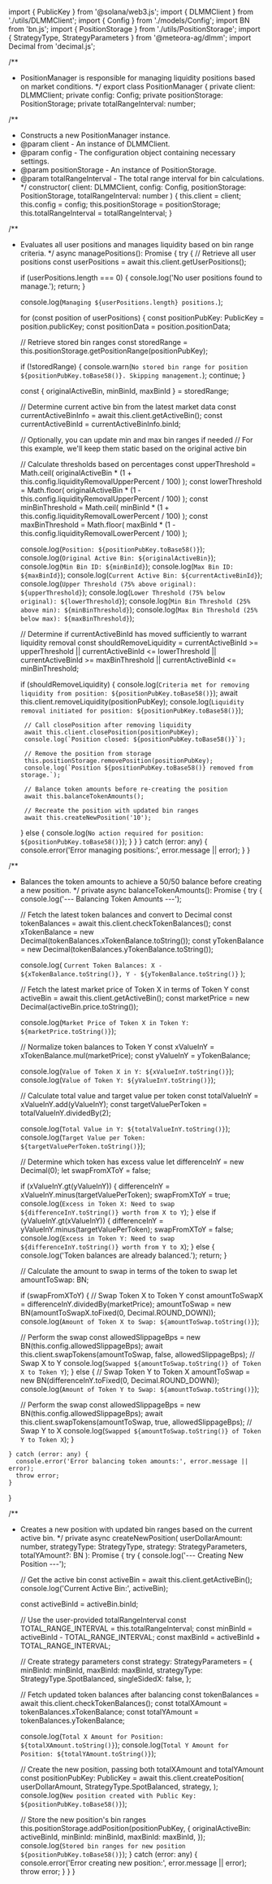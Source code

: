 import { PublicKey } from '@solana/web3.js';
import { DLMMClient } from './utils/DLMMClient';
import { Config } from './models/Config';
import BN from 'bn.js';
import { PositionStorage } from './utils/PositionStorage';
import { StrategyType, StrategyParameters } from '@meteora-ag/dlmm';
import Decimal from 'decimal.js';

/**
 * PositionManager is responsible for managing liquidity positions based on market conditions.
 */
export class PositionManager {
  private client: DLMMClient;
  private config: Config;
  private positionStorage: PositionStorage;
  private totalRangeInterval: number;

  /**
   * Constructs a new PositionManager instance.
   * @param client - An instance of DLMMClient.
   * @param config - The configuration object containing necessary settings.
   * @param positionStorage - An instance of PositionStorage.
   * @param totalRangeInterval - The total range interval for bin calculations.
   */
  constructor(
    client: DLMMClient,
    config: Config,
    positionStorage: PositionStorage,
    totalRangeInterval: number
  ) {
    this.client = client;
    this.config = config;
    this.positionStorage = positionStorage;
    this.totalRangeInterval = totalRangeInterval;
  }

  /**
   * Evaluates all user positions and manages liquidity based on bin range criteria.
   */
  async managePositions(): Promise<void> {
    try {
      // Retrieve all user positions
      const userPositions = await this.client.getUserPositions();

      if (userPositions.length === 0) {
        console.log('No user positions found to manage.');
        return;
      }

      console.log(`Managing ${userPositions.length} positions.`);

      for (const position of userPositions) {
        const positionPubKey: PublicKey = position.publicKey;
        const positionData = position.positionData;

        // Retrieve stored bin ranges
        const storedRange = this.positionStorage.getPositionRange(positionPubKey);

        if (!storedRange) {
          console.warn(`No stored bin range for position ${positionPubKey.toBase58()}. Skipping management.`);
          continue;
        }

        const { originalActiveBin, minBinId, maxBinId } = storedRange;

        // Determine current active bin from the latest market data
        const currentActiveBinInfo = await this.client.getActiveBin();
        const currentActiveBinId = currentActiveBinInfo.binId;

        // Optionally, you can update min and max bin ranges if needed
        // For this example, we'll keep them static based on the original active bin

        // Calculate thresholds based on percentages
        const upperThreshold = Math.ceil(
          originalActiveBin * (1 + this.config.liquidityRemovalUpperPercent / 100)
        );
        const lowerThreshold = Math.floor(
          originalActiveBin * (1 - this.config.liquidityRemovalUpperPercent / 100)
        );
        const minBinThreshold = Math.ceil(
          minBinId * (1 + this.config.liquidityRemovalLowerPercent / 100)
        );
        const maxBinThreshold = Math.floor(
          maxBinId * (1 - this.config.liquidityRemovalLowerPercent / 100)
        );

        console.log(`Position: ${positionPubKey.toBase58()}`);
        console.log(`Original Active Bin: ${originalActiveBin}`);
        console.log(`Min Bin ID: ${minBinId}`);
        console.log(`Max Bin ID: ${maxBinId}`);
        console.log(`Current Active Bin: ${currentActiveBinId}`);
        console.log(`Upper Threshold (75% above original): ${upperThreshold}`);
        console.log(`Lower Threshold (75% below original): ${lowerThreshold}`);
        console.log(`Min Bin Threshold (25% above min): ${minBinThreshold}`);
        console.log(`Max Bin Threshold (25% below max): ${maxBinThreshold}`);

        // Determine if currentActiveBinId has moved sufficiently to warrant liquidity removal
        const shouldRemoveLiquidity =
          currentActiveBinId >= upperThreshold ||
          currentActiveBinId <= lowerThreshold ||
          currentActiveBinId >= maxBinThreshold ||
          currentActiveBinId <= minBinThreshold;

        if (shouldRemoveLiquidity) {
          console.log(`Criteria met for removing liquidity from position: ${positionPubKey.toBase58()}`);
          await this.client.removeLiquidity(positionPubKey);
          console.log(`Liquidity removal initiated for position: ${positionPubKey.toBase58()}`);

          // Call closePosition after removing liquidity
          await this.client.closePosition(positionPubKey);
          console.log(`Position closed: ${positionPubKey.toBase58()}`);

          // Remove the position from storage
          this.positionStorage.removePosition(positionPubKey);
          console.log(`Position ${positionPubKey.toBase58()} removed from storage.`);

          // Balance token amounts before re-creating the position
          await this.balanceTokenAmounts();

          // Recreate the position with updated bin ranges
          await this.createNewPosition('10');
        } else {
          console.log(`No action required for position: ${positionPubKey.toBase58()}`);
        }
      }
    } catch (error: any) {
      console.error('Error managing positions:', error.message || error);
    }
  }

  /**
   * Balances the token amounts to achieve a 50/50 balance before creating a new position.
   */
  private async balanceTokenAmounts(): Promise<void> {
    try {
      console.log('--- Balancing Token Amounts ---');

      // Fetch the latest token balances and convert to Decimal
      const tokenBalances = await this.client.checkTokenBalances();
      const xTokenBalance = new Decimal(tokenBalances.xTokenBalance.toString());
      const yTokenBalance = new Decimal(tokenBalances.yTokenBalance.toString());

      console.log(
        `Current Token Balances: X - ${xTokenBalance.toString()}, Y - ${yTokenBalance.toString()}`
      );

      // Fetch the latest market price of Token X in terms of Token Y
      const activeBin = await this.client.getActiveBin();
      const marketPrice = new Decimal(activeBin.price.toString());

      console.log(`Market Price of Token X in Token Y: ${marketPrice.toString()}`);

      // Normalize token balances to Token Y
      const xValueInY = xTokenBalance.mul(marketPrice);
      const yValueInY = yTokenBalance;

      console.log(`Value of Token X in Y: ${xValueInY.toString()}`);
      console.log(`Value of Token Y: ${yValueInY.toString()}`);

      // Calculate total value and target value per token
      const totalValueInY = xValueInY.add(yValueInY);
      const targetValuePerToken = totalValueInY.dividedBy(2);

      console.log(`Total Value in Y: ${totalValueInY.toString()}`);
      console.log(`Target Value per Token: ${targetValuePerToken.toString()}`);

      // Determine which token has excess value
      let differenceInY = new Decimal(0);
      let swapFromXToY = false;

      if (xValueInY.gt(yValueInY)) {
        differenceInY = xValueInY.minus(targetValuePerToken);
        swapFromXToY = true;
        console.log(`Excess in Token X: Need to swap ${differenceInY.toString()} worth from X to Y`);
      } else if (yValueInY.gt(xValueInY)) {
        differenceInY = yValueInY.minus(targetValuePerToken);
        swapFromXToY = false;
        console.log(`Excess in Token Y: Need to swap ${differenceInY.toString()} worth from Y to X`);
      } else {
        console.log('Token balances are already balanced.');
        return;
      }

      // Calculate the amount to swap in terms of the token to swap
      let amountToSwap: BN;

      if (swapFromXToY) {
        // Swap Token X to Token Y
        const amountToSwapX = differenceInY.dividedBy(marketPrice);
        amountToSwap = new BN(amountToSwapX.toFixed(0, Decimal.ROUND_DOWN));
        console.log(`Amount of Token X to Swap: ${amountToSwap.toString()}`);

        // Perform the swap
        const allowedSlippageBps = new BN(this.config.allowedSlippageBps);
        await this.client.swapTokens(amountToSwap, false, allowedSlippageBps); // Swap X to Y
        console.log(`Swapped ${amountToSwap.toString()} of Token X to Token Y`);
      } else {
        // Swap Token Y to Token X
        amountToSwap = new BN(differenceInY.toFixed(0, Decimal.ROUND_DOWN));
        console.log(`Amount of Token Y to Swap: ${amountToSwap.toString()}`);

        // Perform the swap
        const allowedSlippageBps = new BN(this.config.allowedSlippageBps);
        await this.client.swapTokens(amountToSwap, true, allowedSlippageBps); // Swap Y to X
        console.log(`Swapped ${amountToSwap.toString()} of Token Y to Token X`);
      }

    } catch (error: any) {
      console.error('Error balancing token amounts:', error.message || error);
      throw error;
    }
  }

  /**
   * Creates a new position with updated bin ranges based on the current active bin.
   */
  private async createNewPosition(
    userDollarAmount: number,
    strategyType: StrategyType,
    strategy: StrategyParameters,
    totalYAmount?: BN
  ): Promise<void> {
    try {
      console.log('--- Creating New Position ---');

      // Get the active bin
      const activeBin = await this.client.getActiveBin();
      console.log('Current Active Bin:', activeBin);

      const activeBinId = activeBin.binId;

      // Use the user-provided totalRangeInterval
      const TOTAL_RANGE_INTERVAL = this.totalRangeInterval;
      const minBinId = activeBinId - TOTAL_RANGE_INTERVAL;
      const maxBinId = activeBinId + TOTAL_RANGE_INTERVAL;

      // Create strategy parameters
      const strategy: StrategyParameters = {
        minBinId: minBinId,
        maxBinId: maxBinId,
        strategyType: StrategyType.SpotBalanced,
        singleSidedX: false,
      };

      // Fetch updated token balances after balancing
      const tokenBalances = await this.client.checkTokenBalances();
      const totalXAmount = tokenBalances.xTokenBalance;
      const totalYAmount = tokenBalances.yTokenBalance;

      console.log(`Total X Amount for Position: ${totalXAmount.toString()}`);
      console.log(`Total Y Amount for Position: ${totalYAmount.toString()}`);

      // Create the new position, passing both totalXAmount and totalYAmount
      const positionPubKey: PublicKey = await this.client.createPosition(
        userDollarAmount,
        StrategyType.SpotBalanced,
        strategy,
      );
      console.log(`New position created with Public Key: ${positionPubKey.toBase58()}`);

      // Store the new position's bin ranges
      this.positionStorage.addPosition(positionPubKey, {
        originalActiveBin: activeBinId,
        minBinId: minBinId,
        maxBinId: maxBinId,
      });
      console.log(`Stored bin ranges for new position ${positionPubKey.toBase58()}`);
    } catch (error: any) {
      console.error('Error creating new position:', error.message || error);
      throw error;
    }
  }
}